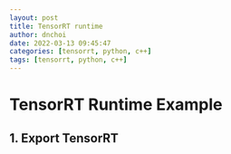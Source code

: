 ```yaml
---
layout: post
title: TensorRT runtime
author: dnchoi
date: 2022-03-13 09:45:47
categories: [tensorrt, python, c++]
tags: [tensorrt, python, c++]
---
```


# TensorRT Runtime Example

## 1. Export TensorRT
```python

```